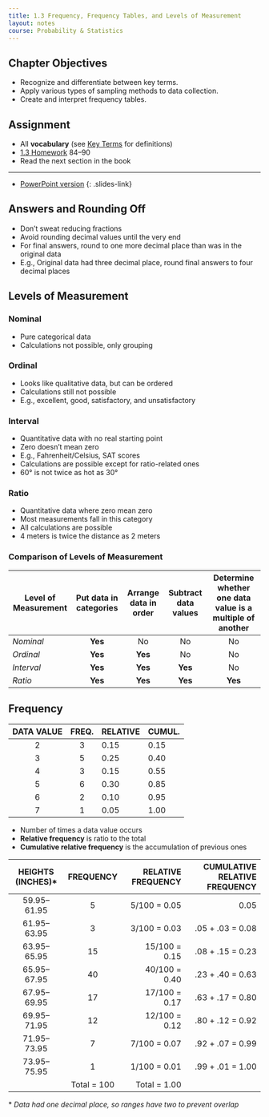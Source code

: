 ```yaml
---
title: 1.3 Frequency, Frequency Tables, and Levels of Measurement
layout: notes
course: Probability & Statistics
---
```


## Chapter Objectives

- Recognize and differentiate between key terms.
- Apply various types of sampling methods to data collection.
- Create and interpret frequency tables.

## Assignment

- All **vocabulary** (see [Key Terms](https://openstax.org/books/statistics/pages/1-key-terms) for definitions)
- [1.3 Homework](https://openstax.org/books/statistics/pages/1-homework#fs-idm8238960) 84–90
- Read the next section in the book

---

- [PowerPoint version](./ppt/1-3-frequency-tables.pptx)
{: .slides-link}

## Answers and Rounding Off

- Don’t sweat reducing fractions
- Avoid rounding decimal values until the very end
- For final answers, round to one more decimal place than was in the original data
- E.g., Original data had three decimal place, round final answers to four decimal places

## Levels of Measurement

### Nominal

- Pure categorical data
- Calculations not possible, only grouping

### Ordinal

- Looks like qualitative data, but can be ordered
- Calculations still not possible
- E.g., excellent, good, satisfactory, and unsatisfactory

### Interval

- Quantitative data with no real starting point
- Zero doesn’t mean zero
- E.g., Fahrenheit/Celsius, SAT scores
- Calculations are possible except for ratio-related ones
- 60° is not twice as hot as 30°

### Ratio

- Quantitative data where zero mean zero
- Most measurements fall in this category
- All calculations are possible
- 4 meters is twice the distance as 2 meters

### Comparison of Levels of Measurement

| Level of Measurement | Put data in categories | Arrange data in order | Subtract data values | Determine whether one data value is a multiple of another |
| -------------------- | :--------------------: | :-------------------: | :------------------: | :-------------------------------------------------------: |
| _Nominal_            |        **Yes**         |          No           |          No          |                            No                             |
| _Ordinal_            |        **Yes**         |        **Yes**        |          No          |                            No                             |
| _Interval_           |        **Yes**         |        **Yes**        |       **Yes**        |                            No                             |
| _Ratio_              |        **Yes**         |        **Yes**        |       **Yes**        |                          **Yes**                          |

## Frequency

| DATA VALUE | FREQ. | RELATIVE | CUMUL. |
| :--------: | :---: | -------- | ------ |
|     2      |   3   | 0.15     | 0.15   |
|     3      |   5   | 0.25     | 0.40   |
|     4      |   3   | 0.15     | 0.55   |
|     5      |   6   | 0.30     | 0.85   |
|     6      |   2   | 0.10     | 0.95   |
|     7      |   1   | 0.05     | 1.00   |

- Number of times a data value occurs
- **Relative frequency** is ratio to the total
- **Cumulative relative frequency** is the accumulation of previous ones

| HEIGHTS (INCHES)* |  FREQUENCY  | RELATIVE FREQUENCY | CUMULATIVE RELATIVE FREQUENCY |
| :---------------: | :---------: | -----------------: | ----------------------------: |
|    59.95–61.95    |      5      |       5/100 = 0.05 |                          0.05 |
|    61.95–63.95    |      3      |       3/100 = 0.03 |              .05 + .03 = 0.08 |
|    63.95–65.95    |     15      |      15/100 = 0.15 |              .08 + .15 = 0.23 |
|    65.95–67.95    |     40      |      40/100 = 0.40 |              .23 + .40 = 0.63 |
|    67.95–69.95    |     17      |      17/100 = 0.17 |              .63 + .17 = 0.80 |
|    69.95–71.95    |     12      |      12/100 = 0.12 |              .80 + .12 = 0.92 |
|    71.95–73.95    |      7      |       7/100 = 0.07 |              .92 + .07 = 0.99 |
|    73.95–75.95    |      1      |       1/100 = 0.01 |              .99 + .01 = 1.00 |
|                   | Total = 100 |       Total = 1.00 |                               |

\* *Data had one decimal place, so ranges have two to prevent overlap*
